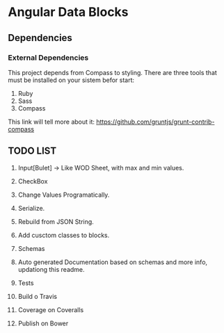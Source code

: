 # Angular Data Blocks

## Dependencies ##

### External Dependencies ###

This project depends from Compass to styling.
There are three tools that must be installed on your sistem befor start:

1. Ruby
2. Sass
3. Compass

This link will tell more about it: https://github.com/gruntjs/grunt-contrib-compass

## TODO LIST ##

1. Input[Bulet] -> Like WOD Sheet, with max and min values.
2. CheckBox

1. Change Values Programatically.
2. Serialize.
3. Rebuild from JSON String.
4. Add cusctom classes to blocks.
5. Schemas
5. Auto generated Documentation based on schemas and more info, updationg this readme.

1. Tests
2. Build o Travis
3. Coverage on Coveralls
4. Publish on Bower
